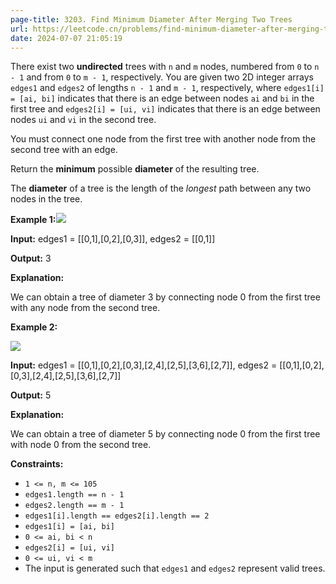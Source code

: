 ```yaml
---
page-title: 3203. Find Minimum Diameter After Merging Two Trees
url: https://leetcode.cn/problems/find-minimum-diameter-after-merging-two-trees/description/
date: 2024-07-07 21:05:19
---
```

There exist two **undirected** trees with `n` and `m` nodes, numbered from `0` to `n - 1` and from `0` to `m - 1`, respectively. You are given two 2D integer arrays `edges1` and `edges2` of lengths `n - 1` and `m - 1`, respectively, where `edges1[i] = [ai, bi]` indicates that there is an edge between nodes `ai` and `bi` in the first tree and `edges2[i] = [ui, vi]` indicates that there is an edge between nodes `ui` and `vi` in the second tree.

You must connect one node from the first tree with another node from the second tree with an edge.

Return the **minimum** possible **diameter** of the resulting tree.

The **diameter** of a tree is the length of the *longest* path between any two nodes in the tree.

**Example 1:**![](https://assets.leetcode.com/uploads/2024/04/22/example11-transformed.png)

**Input:** edges1 = \[\[0,1\],\[0,2\],\[0,3\]\], edges2 = \[\[0,1\]\]

**Output:** 3

**Explanation:**

We can obtain a tree of diameter 3 by connecting node 0 from the first tree with any node from the second tree.

**Example 2:**

![](https://assets.leetcode.com/uploads/2024/04/22/example211.png)

**Input:** edges1 = \[\[0,1\],\[0,2\],\[0,3\],\[2,4\],\[2,5\],\[3,6\],\[2,7\]\], edges2 = \[\[0,1\],\[0,2\],\[0,3\],\[2,4\],\[2,5\],\[3,6\],\[2,7\]\]

**Output:** 5

**Explanation:**

We can obtain a tree of diameter 5 by connecting node 0 from the first tree with node 0 from the second tree.

**Constraints:**

-   `1 <= n, m <= 105`
-   `edges1.length == n - 1`
-   `edges2.length == m - 1`
-   `edges1[i].length == edges2[i].length == 2`
-   `edges1[i] = [ai, bi]`
-   `0 <= ai, bi < n`
-   `edges2[i] = [ui, vi]`
-   `0 <= ui, vi < m`
-   The input is generated such that `edges1` and `edges2` represent valid trees.
